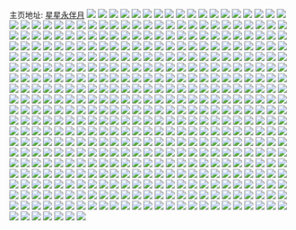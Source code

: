主页地址: [星星永伴月](https://weibo.com/u/5216990306) 
![](https://wx4.sinaimg.cn/mw2000/005H3XuWly1h9qieswl81j30u0140q6x.jpg) 
![](https://wx4.sinaimg.cn/mw2000/005H3XuWly1h9qifwebu4j30u00u0ag9.jpg) 
![](https://wx4.sinaimg.cn/mw2000/005H3XuWly1h9qiesofdbj30u014bn3d.jpg) 
![](https://wx4.sinaimg.cn/mw2000/005H3XuWly1h9oj0timuzj30u01ox46k.jpg) 
![](https://wx4.sinaimg.cn/mw2000/005H3XuWly1h9oj5zfjhcj32c0340x6p.jpg) 
![](https://wx4.sinaimg.cn/mw2000/005H3XuWly1h9oj68nm1mj31o0280e81.jpg) 
![](https://wx4.sinaimg.cn/mw2000/005H3XuWly1h9nbsyiapjj30wi1ycu0x.jpg) 
![](https://wx4.sinaimg.cn/mw2000/005H3XuWly1h9nbq6vblbj31o01o07wh.jpg) 
![](https://wx4.sinaimg.cn/mw2000/005H3XuWly1h9m6ihxv1sj31o01o04qq.jpg) 
![](https://wx4.sinaimg.cn/mw2000/005H3XuWly1h9m6invvf4j31o01o04qq.jpg) 
![](https://wx4.sinaimg.cn/mw2000/005H3XuWly1h9m6itmqcoj31o01o0e81.jpg) 
![](https://wx4.sinaimg.cn/mw2000/005H3XuWly1h9m6irn5t3j32c0340b2b.jpg) 
![](https://wx4.sinaimg.cn/mw2000/005H3XuWly1h9gemy9jx4j30wi11sqal.jpg) 
![](https://wx4.sinaimg.cn/mw2000/005H3XuWly1h9ac2hjg1yj30r411y7dr.jpg) 
![](https://wx4.sinaimg.cn/mw2000/005H3XuWly1h83vth7ar9j33402c0qv7.jpg) 
![](https://wx4.sinaimg.cn/mw2000/005H3XuWly1h7vrid8p34j33402c0ay5.jpg) 
![](https://wx4.sinaimg.cn/mw2000/005H3XuWly1h7vrikep4zj312l0tu0zp.jpg) 
![](https://wx4.sinaimg.cn/mw2000/005H3XuWly1h72ulh9g1bj30r81cetld.jpg) 
![](https://wx4.sinaimg.cn/mw2000/005H3XuWly1h72uljfj6gj32bz30a7mh.jpg) 
![](https://wx4.sinaimg.cn/mw2000/005H3XuWly1h6bwn87qghj30wi1ycb0d.jpg) 
![](https://wx4.sinaimg.cn/mw2000/005H3XuWly1h6bwng743nj30wi1ycb29.jpg) 
![](https://wx4.sinaimg.cn/mw2000/005H3XuWly1h6bwn3z64nj30qo0zktac.jpg) 
![](https://wx4.sinaimg.cn/mw2000/005H3XuWly1h6bwngjqfjj30f60k8q4w.jpg) 
![](https://wx4.sinaimg.cn/mw2000/005H3XuWly1h64ahdr2jij31b70sctio.jpg) 
![](https://wx4.sinaimg.cn/mw2000/005H3XuWly1h61y7d320lj33403404qt.jpg) 
![](https://wx4.sinaimg.cn/mw2000/005H3XuWly1h61y7fr01ej31o0280qv6.jpg) 
![](https://wx4.sinaimg.cn/mw2000/005H3XuWly1h61y7vnka4j313u0tttfk.jpg) 
![](https://wx4.sinaimg.cn/mw2000/005H3XuWly1h5y1cusjbpj31hc0u04dy.jpg) 
![](https://wx4.sinaimg.cn/mw2000/005H3XuWly1h5y1dzupxbj31s035snef.jpg) 
![](https://wx4.sinaimg.cn/mw2000/005H3XuWly1h5v1j0vqe9j32801o0b29.jpg) 
![](https://wx4.sinaimg.cn/mw2000/005H3XuWly1h5v1j5346tj32801o07wh.jpg) 
![](https://wx4.sinaimg.cn/mw2000/005H3XuWly1h5hm5fsjn2j30u01hc1kx.jpg) 
![](https://wx4.sinaimg.cn/mw2000/005H3XuWly1h50ysaw0kej31hc0o0amn.jpg) 
![](https://wx4.sinaimg.cn/mw2000/005H3XuWly1h50ysb6dvqj30u01uo40m.jpg) 
![](https://wx4.sinaimg.cn/mw2000/005H3XuWly1h50ysbfw8rj31hc0o046b.jpg) 
![](https://wx4.sinaimg.cn/mw2000/005H3XuWly1h50ysbn0q9j30u00u0adx.jpg) 
![](https://wx4.sinaimg.cn/mw2000/005H3XuWly1h4zrpm99k4j30u00u0451.jpg) 
![](https://wx4.sinaimg.cn/mw2000/005H3XuWly1h4yh4ku8n8j30u00u0413.jpg) 
![](https://wx4.sinaimg.cn/mw2000/005H3XuWly1h4yh4iegwrj30u01uogs8.jpg) 
![](https://wx4.sinaimg.cn/mw2000/005H3XuWly1h4yh4izuv5j30u01404c7.jpg) 
![](https://wx4.sinaimg.cn/mw2000/005H3XuWly1h4yh4jg1u0j30u00u048k.jpg) 
![](https://wx4.sinaimg.cn/mw2000/005H3XuWly1h4qkmyq3wij30u00u00yv.jpg) 
![](https://wx4.sinaimg.cn/mw2000/005H3XuWly1h4qkmz5m9xj30u0140wkn.jpg) 
![](https://wx4.sinaimg.cn/mw2000/005H3XuWly1h4qkoovhd8j31o0280kjm.jpg) 
![](https://wx4.sinaimg.cn/mw2000/005H3XuWly1h4qklpy9kzj31o0280kjl.jpg) 
![](https://wx4.sinaimg.cn/mw2000/005H3XuWly1h4qklrbt1bj31m425i4qp.jpg) 
![](https://wx4.sinaimg.cn/mw2000/005H3XuWly1h4qkls0r2nj30zk1ben62.jpg) 
![](https://wx4.sinaimg.cn/mw2000/005H3XuWly1h4qkln69ioj31o0280e82.jpg) 
![](https://wx4.sinaimg.cn/mw2000/005H3XuWly1h4qkoge0h2j31o0280hdu.jpg) 
![](https://wx4.sinaimg.cn/mw2000/005H3XuWly1h4qklrqo36j30zk1ben6x.jpg) 
![](https://wx4.sinaimg.cn/mw2000/005H3XuWly1h3qphdearcj31hc0u04qp.jpg) 
![](https://wx4.sinaimg.cn/mw2000/005H3XuWly1h1t9grw67vj33402c0u0x.jpg) 
![](https://wx4.sinaimg.cn/mw2000/005H3XuWly1h1t9gmcqxbj32c02c0u0z.jpg) 
![](https://wx4.sinaimg.cn/mw2000/005H3XuWly1h1t9gpn45lj32c02c0kjn.jpg) 
![](https://wx4.sinaimg.cn/mw2000/005H3XuWly1h1t9ge5ejgj31o0280qv5.jpg) 
![](https://wx4.sinaimg.cn/mw2000/005H3XuWly1h1t9gh5f9mj31nm2807wi.jpg) 
![](https://wx4.sinaimg.cn/mw2000/005H3XuWly1h1t9gjlr5gj31o02801kz.jpg) 
![](https://wx4.sinaimg.cn/mw2000/005H3XuWly1h1k33f20kxj31kw35snpd.jpg) 
![](https://wx4.sinaimg.cn/mw2000/005H3XuWly1h1k33n2zesj31w01w0x6q.jpg) 
![](https://wx4.sinaimg.cn/mw2000/005H3XuWly1h1k33l2ydmj31w01w01ky.jpg) 
![](https://wx4.sinaimg.cn/mw2000/005H3XuWly1h1k3386ga4j32c02c0x6q.jpg) 
![](https://wx4.sinaimg.cn/mw2000/005H3XuWly1h1k33bjbtsj32c02c0e83.jpg) 
![](https://wx4.sinaimg.cn/mw2000/005H3XuWly1h1k33t05t1j32c02c0qv6.jpg) 
![](https://wx4.sinaimg.cn/mw2000/005H3XuWly1h1k32w2iduj31o02804qq.jpg) 
![](https://wx4.sinaimg.cn/mw2000/005H3XuWly1h1k33hm0c3j32o02o0x6r.jpg) 
![](https://wx4.sinaimg.cn/mw2000/005H3XuWly1h1k33jf4k0j31w01w0b2b.jpg) 
![](https://wx4.sinaimg.cn/mw2000/005H3XuWly1h1k3329p3ij32c034w4qt.jpg) 
![](https://wx4.sinaimg.cn/mw2000/005H3XuWly1h1k32xn13sj32801o0kjl.jpg) 
![](https://wx4.sinaimg.cn/mw2000/005H3XuWly1h1k335itw5j32c0340b2b.jpg) 
![](https://wx4.sinaimg.cn/mw2000/005H3XuWly1h1k33cuo5sj31w01w0x6p.jpg) 
![](https://wx4.sinaimg.cn/mw2000/005H3XuWly1h1k33nek1jj30qo0dmmyk.jpg) 
![](https://wx4.sinaimg.cn/mw2000/005H3XuWly1h1k33qca1ej31400u0qe2.jpg) 
![](https://wx4.sinaimg.cn/mw2000/005H3XuWly1h1k33va829j32c0340hdu.jpg) 
![](https://wx4.sinaimg.cn/mw2000/005H3XuWly1h1k33ptjwjj31w01w04qr.jpg) 
![](https://wx4.sinaimg.cn/mw2000/005H3XuWly1h1k33wzslmj32c02c0kjm.jpg) 
![](https://wx4.sinaimg.cn/mw2000/005H3XuWly1gyia53r04aj31be0zkq7i.jpg) 
![](https://wx4.sinaimg.cn/mw2000/005H3XuWly1gyia543x0gj30o01hcajg.jpg) 
![](https://wx4.sinaimg.cn/mw2000/005H3XuWly1gyia554y8xj32o02o0x6q.jpg) 
![](https://wx4.sinaimg.cn/mw2000/005H3XuWly1gyia56oyq3j31w01w0kjl.jpg) 
![](https://wx4.sinaimg.cn/mw2000/005H3XuWly1gyia578nu0j30o01hcqm5.jpg) 
![](https://wx4.sinaimg.cn/mw2000/005H3XuWly1gyia58r55jj32o02o0npg.jpg) 
![](https://wx4.sinaimg.cn/mw2000/005H3XuWly1gyia59s1clj32o02o0e81.jpg) 
![](https://wx4.sinaimg.cn/mw2000/005H3XuWly1gyia5b7eu9j33k02o0u0y.jpg) 
![](https://wx4.sinaimg.cn/mw2000/005H3XuWly1gyia5cphaqj32o02o0u10.jpg) 
![](https://wx4.sinaimg.cn/mw2000/005H3XuWly1gyia8beg4mj30qo0qojv8.jpg) 
![](https://wx4.sinaimg.cn/mw2000/005H3XuWly1gyia8cof8jj31w01w0x6p.jpg) 
![](https://wx4.sinaimg.cn/mw2000/005H3XuWly1gyia8dnsevj32o02o04qq.jpg) 
![](https://wx4.sinaimg.cn/mw2000/005H3XuWly1gyiad7hclpj30qo0qowhs.jpg) 
![](https://wx4.sinaimg.cn/mw2000/005H3XuWly1gy2zogzhs1j30u00u0wls.jpg) 
![](https://wx4.sinaimg.cn/mw2000/005H3XuWly1gxo67pjsyoj30oq1ddwgo.jpg) 
![](https://wx4.sinaimg.cn/mw2000/005H3XuWly1gxg2nvgj7gj30u01uogsa.jpg) 
![](https://wx4.sinaimg.cn/mw2000/005H3XuWly1gxg2nvzfxcj30u00u0aec.jpg) 
![](https://wx4.sinaimg.cn/mw2000/005H3XuWly1gxg2nwjfkhj30u00u0gr5.jpg) 
![](https://wx4.sinaimg.cn/mw2000/005H3XuWly1gxg2nx0tiij30u00vjwhd.jpg) 
![](https://wx4.sinaimg.cn/mw2000/005H3XuWly1gxg2nxnxraj30qo0qojy0.jpg) 
![](https://wx4.sinaimg.cn/mw2000/005H3XuWly1gxg2nya8k6j30u00u0gri.jpg) 
![](https://wx4.sinaimg.cn/mw2000/005H3XuWly1gxg2nytwa0j30u00u00xr.jpg) 
![](https://wx4.sinaimg.cn/mw2000/005H3XuWly1gxg2nzn0moj30u00u0gqe.jpg) 
![](https://wx4.sinaimg.cn/mw2000/005H3XuWly1gxg2o030v3j30u00u0aew.jpg) 
![](https://wx4.sinaimg.cn/mw2000/005H3XuWly1gxaf0beo3dj30o01hcq8l.jpg) 
![](https://wx4.sinaimg.cn/mw2000/005H3XuWly1gx80xjjlxxj30u00u03yy.jpg) 
![](https://wx4.sinaimg.cn/mw2000/005H3XuWly1gx80xjzdu5j30u00u0756.jpg) 
![](https://wx4.sinaimg.cn/mw2000/005H3XuWly1gx80xk99hqj30u00u0gn2.jpg) 
![](https://wx4.sinaimg.cn/mw2000/005H3XuWly1gx5o2yji70j32o02o0qv6.jpg) 
![](https://wx4.sinaimg.cn/mw2000/005H3XuWly1gx5o3vymz8j31w01w0kjm.jpg) 
![](https://wx4.sinaimg.cn/mw2000/005H3XuWly1gx5o4172mmj30u01uo7gd.jpg) 
![](https://wx4.sinaimg.cn/mw2000/005H3XuWly1gx5o3xsl68j32o02o0e1q.jpg) 
![](https://wx4.sinaimg.cn/mw2000/005H3XuWly1gx5o3wws1gj32o02o07wh.jpg) 
![](https://wx4.sinaimg.cn/mw2000/005H3XuWly1gx5o3zr5tcj31w01w0hdt.jpg) 
![](https://wx4.sinaimg.cn/mw2000/005H3XuWly1gx5o6dl8i0j32o02o0e82.jpg) 
![](https://wx4.sinaimg.cn/mw2000/005H3XuWly1gx5o6e1mwcj30qe0ph43g.jpg) 
![](https://wx4.sinaimg.cn/mw2000/005H3XuWly1gx5o6g40x3j31w01w0e81.jpg) 
![](https://wx4.sinaimg.cn/mw2000/005H3XuWly1gwwfcffwzzj30u00u0aki.jpg) 
![](https://wx4.sinaimg.cn/mw2000/005H3XuWly1gwwfcfyyluj30u00u00tx.jpg) 
![](https://wx4.sinaimg.cn/mw2000/005H3XuWly1gwpw7s5zdjj30zk0k077v.jpg) 
![](https://wx4.sinaimg.cn/mw2000/005H3XuWly1gwn6oe3enxj32c0340npe.jpg) 
![](https://wx4.sinaimg.cn/mw2000/005H3XuWly1gwn6oat5rmj32c0340x6r.jpg) 
![](https://wx4.sinaimg.cn/mw2000/005H3XuWly1gwn6o62sf2j32c02c0x6q.jpg) 
![](https://wx4.sinaimg.cn/mw2000/005H3XuWly1gwn6o42vbpj30nz1gpafa.jpg) 
![](https://wx4.sinaimg.cn/mw2000/005H3XuWly1gwn6oh2k5qj32c02c0qv6.jpg) 
![](https://wx4.sinaimg.cn/mw2000/005H3XuWly1gwn6o4f362j30n11gudlh.jpg) 
![](https://wx4.sinaimg.cn/mw2000/005H3XuWly1gwn6oc3i48j32c03401ky.jpg) 
![](https://wx4.sinaimg.cn/mw2000/005H3XuWly1gwn6o8kcphj32c0340hdw.jpg) 
![](https://wx4.sinaimg.cn/mw2000/005H3XuWly1gwn6ohpo6lj31o01o07wh.jpg) 
![](https://wx4.sinaimg.cn/mw2000/005H3XuWly1gwjp6b3kwdj30u00u0zm5.jpg) 
![](https://wx4.sinaimg.cn/mw2000/005H3XuWly1gwjp6dh5jtj30u00u00xa.jpg) 
![](https://wx4.sinaimg.cn/mw2000/005H3XuWly1gwjp6bfkkwj31hc0o00xh.jpg) 
![](https://wx4.sinaimg.cn/mw2000/005H3XuWly1gwjp6bxddkj30u00u078n.jpg) 
![](https://wx4.sinaimg.cn/mw2000/005H3XuWly1gwjp6czc7cj30u00u0dma.jpg) 
![](https://wx4.sinaimg.cn/mw2000/005H3XuWly1gwjp97xi5qj30u00u0tes.jpg) 
![](https://wx4.sinaimg.cn/mw2000/005H3XuWly1gwdhoglmigj30qo0qo77l.jpg) 
![](https://wx4.sinaimg.cn/mw2000/005H3XuWly1gwdhovqrqsj30u00u00x2.jpg) 
![](https://wx4.sinaimg.cn/mw2000/005H3XuWly1gwdhovzsbaj30u00u0agf.jpg) 
![](https://wx4.sinaimg.cn/mw2000/005H3XuWly1gwbnuy64otj30u00u0n1l.jpg) 
![](https://wx4.sinaimg.cn/mw2000/005H3XuWly1gwbnuyvjwsj30u00u00xi.jpg) 
![](https://wx4.sinaimg.cn/mw2000/005H3XuWly1gwbnuzxf2vj31400u0n44.jpg) 
![](https://wx4.sinaimg.cn/mw2000/005H3XuWly1gwbnv8qc27j30u00u0goz.jpg) 
![](https://wx4.sinaimg.cn/mw2000/005H3XuWly1gwbnv5ltutj31400u0wpj.jpg) 
![](https://wx4.sinaimg.cn/mw2000/005H3XuWly1gwbnv7pn7mj31hc0u0x6d.jpg) 
![](https://wx4.sinaimg.cn/mw2000/005H3XuWly1gwbnv2yxiej30u00u0tc8.jpg) 
![](https://wx4.sinaimg.cn/mw2000/005H3XuWly1gwbnv88e0dj30u00u075f.jpg) 
![](https://wx4.sinaimg.cn/mw2000/005H3XuWly1gwbnv4d8g2j31400u0q6x.jpg) 
![](https://wx4.sinaimg.cn/mw2000/005H3XuWly1gwbnv9d66hj31400u0gqc.jpg) 
![](https://wx4.sinaimg.cn/mw2000/005H3XuWly1gwbnvaoxu4j31400u0h2r.jpg) 
![](https://wx4.sinaimg.cn/mw2000/005H3XuWly1gwbnv3o5bwj31400u0gta.jpg) 
![](https://wx4.sinaimg.cn/mw2000/005H3XuWly1gwbnv10ghvj313z0u07ai.jpg) 
![](https://wx4.sinaimg.cn/mw2000/005H3XuWly1gwbnv1oo44j313z0u0grt.jpg) 
![](https://wx4.sinaimg.cn/mw2000/005H3XuWly1gwbnv2aahxj30u013z794.jpg) 
![](https://wx4.sinaimg.cn/mw2000/005H3XuWly1gwb1i203vsj32o02o0kjm.jpg) 
![](https://wx4.sinaimg.cn/mw2000/005H3XuWly1gwb1i31thaj32o02o0qv6.jpg) 
![](https://wx4.sinaimg.cn/mw2000/005H3XuWly1gwb1i43f8mj32o02o0b2a.jpg) 
![](https://wx4.sinaimg.cn/mw2000/005H3XuWly1gwb1i4yv82j32o02o04qq.jpg) 
![](https://wx4.sinaimg.cn/mw2000/005H3XuWly1gwb1i6griaj32c02c0qv7.jpg) 
![](https://wx4.sinaimg.cn/mw2000/005H3XuWly1gwb1i7iiv9j32o02o0u0y.jpg) 
![](https://wx4.sinaimg.cn/mw2000/005H3XuWly1gwb1i87fhsj32o02o0qv5.jpg) 
![](https://wx4.sinaimg.cn/mw2000/005H3XuWly1gwb1i9cmuzj32o02o01ky.jpg) 
![](https://wx4.sinaimg.cn/mw2000/005H3XuWly1gwb7xhozj4j32o02o0npd.jpg) 
![](https://wx4.sinaimg.cn/mw2000/005H3XuWly1gwb7xmg1pzj32o02o0e81.jpg) 
![](https://wx4.sinaimg.cn/mw2000/005H3XuWly1gwb7xtsvu8j32o02o0kjm.jpg) 
![](https://wx4.sinaimg.cn/mw2000/005H3XuWly1gwb7y78n5tj32o02o01kz.jpg) 
![](https://wx4.sinaimg.cn/mw2000/005H3XuWly1gwb7yaulnyj32o02o07wi.jpg) 
![](https://wx4.sinaimg.cn/mw2000/005H3XuWly1gwb7ydldomj32o02o0hdt.jpg) 
![](https://wx4.sinaimg.cn/mw2000/005H3XuWly1gwb7ygz2b1j32o02o0kjl.jpg) 
![](https://wx4.sinaimg.cn/mw2000/005H3XuWly1gwb7yyuff3j32dc35shdv.jpg) 
![](https://wx4.sinaimg.cn/mw2000/005H3XuWly1gwb7z5cw43j32o02o04qq.jpg) 
![](https://wx4.sinaimg.cn/mw2000/005H3XuWly1gwb7zpdpnzj32o02o07wk.jpg) 
![](https://wx4.sinaimg.cn/mw2000/005H3XuWly1gw6dff9kojj32o02o0kjl.jpg) 
![](https://wx4.sinaimg.cn/mw2000/005H3XuWly1gw6dfgcitmj32o02o0kjm.jpg) 
![](https://wx4.sinaimg.cn/mw2000/005H3XuWly1gw6dfhfr4kj32o02o0kjm.jpg) 
![](https://wx4.sinaimg.cn/mw2000/005H3XuWly1gvysetbcb3j30ql0o6jtd.jpg) 
![](https://wx4.sinaimg.cn/mw2000/005H3XuWly1gvyseuz7wlj32o02o0hdw.jpg) 
![](https://wx4.sinaimg.cn/mw2000/005H3XuWly1gvysewt8hyj32o02o0kjo.jpg) 
![](https://wx4.sinaimg.cn/mw2000/005H3XuWly1gvyseyryv2j32o02o07wl.jpg) 
![](https://wx4.sinaimg.cn/mw2000/005H3XuWly1gvysf013nzj32o02o0npd.jpg) 
![](https://wx4.sinaimg.cn/mw2000/005H3XuWly1gvysf2pk0aj32o02o0u0z.jpg) 
![](https://wx4.sinaimg.cn/mw2000/005H3XuWly1gvysf4jnz2j32o02o01l1.jpg) 
![](https://wx4.sinaimg.cn/mw2000/005H3XuWly1gvysf5of4rj32o02o0npd.jpg) 
![](https://wx4.sinaimg.cn/mw2000/005H3XuWly1gvysf7etqnj32o02o0e84.jpg) 
![](https://wx4.sinaimg.cn/mw2000/005H3XuWly1gvysf8g073j32o02o0hdt.jpg) 
![](https://wx4.sinaimg.cn/mw2000/005H3XuWly1gvysfayx2cj32c02c0qv7.jpg) 
![](https://wx4.sinaimg.cn/mw2000/005H3XuWly1gvysfd5n58j32o02o0qv7.jpg) 
![](https://wx4.sinaimg.cn/mw2000/005H3XuWly1gvysfh2q7dj33402c0qv8.jpg) 
![](https://wx4.sinaimg.cn/mw2000/005H3XuWly1gvysfhgrr9j31ba0zggok.jpg) 
![](https://wx4.sinaimg.cn/mw2000/005H3XuWly1gvysfiykixj32c0340kjn.jpg) 
![](https://wx4.sinaimg.cn/mw2000/005H3XuWly1gvysfjzo1aj32o02o0wxx.jpg) 
![](https://wx4.sinaimg.cn/mw2000/005H3XuWly1gvysfl89h7j32o02o0b2a.jpg) 
![](https://wx4.sinaimg.cn/mw2000/005H3XuWly1gv4se17t4xj32nw2g8b2c.jpg) 
![](https://wx4.sinaimg.cn/mw2000/005H3XuWly1gv4sdz7xp8j62o02o07wj02.jpg) 
![](https://wx4.sinaimg.cn/mw2000/005H3XuWly1gv4se3en8vj32o02o07wk.jpg) 
![](https://wx4.sinaimg.cn/mw2000/005H3XuWly1gv4se63gu2j62o02o0qv702.jpg) 
![](https://wx4.sinaimg.cn/mw2000/005H3XuWly1gv4se7snqsj32np2f21ky.jpg) 
![](https://wx4.sinaimg.cn/mw2000/005H3XuWly1gv4sel7ubqj32c02c07wj.jpg) 
![](https://wx4.sinaimg.cn/mw2000/005H3XuWly1gv4sdzn10mj30o00o0wj3.jpg) 
![](https://wx4.sinaimg.cn/mw2000/005H3XuWly1gv4se9mnfwj62ec2o04qq02.jpg) 
![](https://wx4.sinaimg.cn/mw2000/005H3XuWly1gv4se8aqloj60tz172djc02.jpg) 
![](https://wx4.sinaimg.cn/mw2000/005H3XuWly1gv4sebomevj31w01w07wh.jpg) 
![](https://wx4.sinaimg.cn/mw2000/005H3XuWly1gv4secxxvkj31w41w07wi.jpg) 
![](https://wx4.sinaimg.cn/mw2000/005H3XuWly1gv4seeki1zj62c02c0u0y02.jpg) 
![](https://wx4.sinaimg.cn/mw2000/005H3XuWly1gv4sefcjd2j61w01w0b2902.jpg) 
![](https://wx4.sinaimg.cn/mw2000/005H3XuWly1gv4sfkw3anj62o02o0u0y02.jpg) 
![](https://wx4.sinaimg.cn/mw2000/005H3XuWly1gv4sfm8w45j62o02o0qv602.jpg) 
![](https://wx4.sinaimg.cn/mw2000/005H3XuWly1gv4sg51abjj62o02o01ky02.jpg) 
![](https://wx4.sinaimg.cn/mw2000/005H3XuWly1gut9axf6dmj60u00u0wil02.jpg) 
![](https://wx4.sinaimg.cn/mw2000/005H3XuWly1gut98pbm2vj61370ewq4n02.jpg) 
![](https://wx4.sinaimg.cn/mw2000/005H3XuWly1gut98pu68pj30o01hc43n.jpg) 
![](https://wx4.sinaimg.cn/mw2000/005H3XuWly1gut98utxi6j60sg2dcn7902.jpg) 
![](https://wx4.sinaimg.cn/mw2000/005H3XuWly1gut9aw5dsdj30u00u0jrp.jpg) 
![](https://wx4.sinaimg.cn/mw2000/005H3XuWly1gut990qr5uj60u01hck6302.jpg) 
![](https://wx4.sinaimg.cn/mw2000/005H3XuWly1gut98rzu0pj60u00u044q02.jpg) 
![](https://wx4.sinaimg.cn/mw2000/005H3XuWly1gut98tlvg1j60u01hcn5t02.jpg) 
![](https://wx4.sinaimg.cn/mw2000/005H3XuWly1gut9awra6kj60qo0qo78c02.jpg) 
![](https://wx4.sinaimg.cn/mw2000/005H3XuWly1gul7jjl7tsj60lm0u2juc02.jpg) 
![](https://wx4.sinaimg.cn/mw2000/005H3XuWly1gul7l2ip9sj60qo0ne40j02.jpg) 
![](https://wx4.sinaimg.cn/mw2000/005H3XuWly1gul7l2vwrzj60qg0pn0vd02.jpg) 
![](https://wx4.sinaimg.cn/mw2000/005H3XuWly1gul7l380n9j60qk0lsdi302.jpg) 
![](https://wx4.sinaimg.cn/mw2000/005H3XuWly1gul7jnl5aqj60u01uojyp02.jpg) 
![](https://wx4.sinaimg.cn/mw2000/005H3XuWly1gul7jprdj1j62o02o0x6p02.jpg) 
![](https://wx4.sinaimg.cn/mw2000/005H3XuWly1gul7jrsczjj61w01w0hdt02.jpg) 
![](https://wx4.sinaimg.cn/mw2000/005H3XuWly1gul7lbnr23j60u01hcdj002.jpg) 
![](https://wx4.sinaimg.cn/mw2000/005H3XuWly1gu0efgji0ij31w026p1kz.jpg) 
![](https://wx4.sinaimg.cn/mw2000/005H3XuWly1gu0efblw8uj61vx1w0qv502.jpg) 
![](https://wx4.sinaimg.cn/mw2000/005H3XuWly1gu0ef8nhhuj61w01w0npd02.jpg) 
![](https://wx4.sinaimg.cn/mw2000/005H3XuWly1gu0ef2nr6sj31w01w0qv5.jpg) 
![](https://wx4.sinaimg.cn/mw2000/005H3XuWly1gu0ef4k3a0j61vx1w0x6p02.jpg) 
![](https://wx4.sinaimg.cn/mw2000/005H3XuWly1gu0ef6j378j61w01w0npd02.jpg) 
![](https://wx4.sinaimg.cn/mw2000/005H3XuWly1gu0ef12gdmj61w02inu0x02.jpg) 
![](https://wx4.sinaimg.cn/mw2000/005H3XuWly1gu0eex8z5sj61w01w07wi02.jpg) 
![](https://wx4.sinaimg.cn/mw2000/005H3XuWly1gu0efdl720j61ez1w0npd02.jpg) 
![](https://wx4.sinaimg.cn/mw2000/005H3XuWly1gu0efeppd1j61w02qs7wh02.jpg) 
![](https://wx4.sinaimg.cn/mw2000/005H3XuWly1gu0efj59gwj61w01w0hdt02.jpg) 
![](https://wx4.sinaimg.cn/mw2000/005H3XuWly1gttergm3c7j60u00u0wh502.jpg) 
![](https://wx4.sinaimg.cn/mw2000/005H3XuWly1gtr16rk3h1j62o02o07wj02.jpg) 
![](https://wx4.sinaimg.cn/mw2000/005H3XuWly1gtr16s06j1j60u00u0jwh02.jpg) 
![](https://wx4.sinaimg.cn/mw2000/005H3XuWly1gtr16sjdeyj60u00u0gsn02.jpg) 
![](https://wx4.sinaimg.cn/mw2000/005H3XuWly1gtgmvbx5e9j61w01w0x6p02.jpg) 
![](https://wx4.sinaimg.cn/mw2000/005H3XuWly1gtgmvdw6crj61w01w0npd02.jpg) 
![](https://wx4.sinaimg.cn/mw2000/005H3XuWly1gtgmvehzsxj60u00u04ah02.jpg) 
![](https://wx4.sinaimg.cn/mw2000/005H3XuWly1gtgmveuqrej30u00u0guw.jpg) 
![](https://wx4.sinaimg.cn/mw2000/005H3XuWly1gtgmvj0pvcj62c0340hdx02.jpg) 
![](https://wx4.sinaimg.cn/mw2000/005H3XuWly1gtgmvlm23qj32c0340x6q.jpg) 
![](https://wx4.sinaimg.cn/mw2000/005H3XuWly1gtauv4dkzkj32c02c0b2a.jpg) 
![](https://wx4.sinaimg.cn/mw2000/005H3XuWly1gtauuwamboj33k02o0qv5.jpg) 
![](https://wx4.sinaimg.cn/mw2000/005H3XuWly1gtauuuxjvmj32o02o0b2a.jpg) 
![](https://wx4.sinaimg.cn/mw2000/005H3XuWly1gtav455e5sj30u01uon4h.jpg) 
![](https://wx4.sinaimg.cn/mw2000/005H3XuWly1gtauv7ourfj33k02o0qv5.jpg) 
![](https://wx4.sinaimg.cn/mw2000/005H3XuWly1gtauv2t3lhj33k02o0b2b.jpg) 
![](https://wx4.sinaimg.cn/mw2000/005H3XuWly1gtauuxipevj63k02o0b2a02.jpg) 
![](https://wx4.sinaimg.cn/mw2000/005H3XuWly1gtauv5gvi2j31vy1vy1kx.jpg) 
![](https://wx4.sinaimg.cn/mw2000/005H3XuWly1gtauv6pfdij62c02c0u0x02.jpg) 
![](https://wx4.sinaimg.cn/mw2000/005H3XuWly1gtav44rczvj31400u0169.jpg) 
![](https://wx4.sinaimg.cn/mw2000/005H3XuWly1gtauwipownj61400u0gt002.jpg) 
![](https://wx4.sinaimg.cn/mw2000/005H3XuWly1gtav46a79uj30u0140tht.jpg) 
![](https://wx4.sinaimg.cn/mw2000/005H3XuWly1gtav45irw8j30u00u0afw.jpg) 
![](https://wx4.sinaimg.cn/mw2000/005H3XuWly1gtav45v0s5j30qo0zk78s.jpg) 
![](https://wx4.sinaimg.cn/mw2000/005H3XuWly1gtauutua9tj30u01uo7ar.jpg) 
![](https://wx4.sinaimg.cn/mw2000/005H3XuWly1gtauurng06j31w02iokjl.jpg) 
![](https://wx4.sinaimg.cn/mw2000/005H3XuWly1gtauut66kaj31w02io4qq.jpg) 
![](https://wx4.sinaimg.cn/mw2000/005H3XuWly1gtav471p0hj32801o0kjl.jpg) 
![](https://wx4.sinaimg.cn/mw2000/005H3XuWly1gsgwllbqsmj32db2dbx6q.jpg) 
![](https://wx4.sinaimg.cn/mw2000/005H3XuWly1gsgwlmgk6aj328635s4qq.jpg) 
![](https://wx4.sinaimg.cn/mw2000/005H3XuWly1gsgin77oghj31400u0jui.jpg) 
![](https://wx4.sinaimg.cn/mw2000/005H3XuWly1gqccfq02qbj30qo0a641j.jpg) 
![](https://wx4.sinaimg.cn/mw2000/005H3XuWly1go989wzaekj30u00u0gpb.jpg) 
![](https://wx4.sinaimg.cn/mw2000/005H3XuWly1go989wlcq8j32801o0x6p.jpg) 
![](https://wx4.sinaimg.cn/mw2000/005H3XuWly1go989y21mej31o01o0e81.jpg) 
![](https://wx4.sinaimg.cn/mw2000/005H3XuWly1go98a1mf2jj32io1w0qv8.jpg) 
![](https://wx4.sinaimg.cn/mw2000/005H3XuWly1go98abuqjbj31w01w01l0.jpg) 
![](https://wx4.sinaimg.cn/mw2000/005H3XuWly1go98ag0iroj31q52gzu10.jpg) 
![](https://wx4.sinaimg.cn/mw2000/005H3XuWly1go98a44jl0j30u0140wz5.jpg) 
![](https://wx4.sinaimg.cn/mw2000/005H3XuWly1go98a35ygmj31cc0t4x0f.jpg) 
![](https://wx4.sinaimg.cn/mw2000/005H3XuWly1go98a4rcn2j30y90y943q.jpg) 
![](https://wx4.sinaimg.cn/mw2000/005H3XuWly1gl43zmrdljj31400u00z3.jpg) 
![](https://wx4.sinaimg.cn/mw2000/005H3XuWly1gl43zv0bugj31400u07cc.jpg) 
![](https://wx4.sinaimg.cn/mw2000/005H3XuWly1gl43zlauvgj31400u044k.jpg) 
![](https://wx4.sinaimg.cn/mw2000/005H3XuWly1gl43zq79g2j31400u0tj7.jpg) 
![](https://wx4.sinaimg.cn/mw2000/005H3XuWly1gl43zsb7n2j31400u0ag8.jpg) 
![](https://wx4.sinaimg.cn/mw2000/005H3XuWly1gl43zo9uruj31400u0tf3.jpg) 
![](https://wx4.sinaimg.cn/mw2000/005H3XuWly1gl444nup61j31400u0n6i.jpg) 
![](https://wx4.sinaimg.cn/mw2000/005H3XuWly1gl44543amnj31400u0aqy.jpg) 
![](https://wx4.sinaimg.cn/mw2000/005H3XuWly1gl444txp7xj31400u0gt8.jpg) 
![](https://wx4.sinaimg.cn/mw2000/005H3XuWly1gl43zr0e72j30u00u0ade.jpg) 
![](https://wx4.sinaimg.cn/mw2000/005H3XuWly1gl43zk52g6j30u00u0goo.jpg) 
![](https://wx4.sinaimg.cn/mw2000/005H3XuWly1gl43ztnzuxj31400u0k0p.jpg) 
![](https://wx4.sinaimg.cn/mw2000/005H3XuWly1gkt7lyuqd6j32io1w0tqq.jpg) 
![](https://wx4.sinaimg.cn/mw2000/005H3XuWly1gkt813lm33j32io1w0aw3.jpg) 
![](https://wx4.sinaimg.cn/mw2000/005H3XuWly1gkt7liqzs9j32io1w0kg0.jpg) 
![](https://wx4.sinaimg.cn/mw2000/005H3XuWly1gkt84ddj9aj30s20u078a.jpg) 
![](https://wx4.sinaimg.cn/mw2000/005H3XuWly1gkt7nylmoij30u00u01kx.jpg) 
![](https://wx4.sinaimg.cn/mw2000/005H3XuWly1gkt7mdcya7j30u00u0qo8.jpg) 
![](https://wx4.sinaimg.cn/mw2000/005H3XuWly1gkk4c8x9sej30o01hcq6x.jpg) 
![](https://wx4.sinaimg.cn/mw2000/005H3XuWly1gk7t36wt87j30u00u076k.jpg) 
![](https://wx4.sinaimg.cn/mw2000/005H3XuWly1gk7t32gz8mj31w01w04qq.jpg) 
![](https://wx4.sinaimg.cn/mw2000/005H3XuWly1gk7t36gm5wj316o1ge7wi.jpg) 
![](https://wx4.sinaimg.cn/mw2000/005H3XuWly1gk7t9mzy64j32o02o0hdw.jpg) 
![](https://wx4.sinaimg.cn/mw2000/005H3XuWly1gk7t9iohlaj32o02o04qq.jpg) 
![](https://wx4.sinaimg.cn/mw2000/005H3XuWly1gk7t9k7zn2j32o02o0x6q.jpg) 
![](https://wx4.sinaimg.cn/mw2000/005H3XuWly1gk7t9hhorej31w01w0u0z.jpg) 
![](https://wx4.sinaimg.cn/mw2000/005H3XuWly1gk7t9osrh7j31kw1kw7wj.jpg) 
![](https://wx4.sinaimg.cn/mw2000/005H3XuWly1gk7t9qeinhj32io1w0npf.jpg) 
![](https://wx4.sinaimg.cn/mw2000/005H3XuWly1gk7t9smg6jj32io1w04qs.jpg) 
![](https://wx4.sinaimg.cn/mw2000/005H3XuWly1gk7t9uf3p9j31w01w0qv6.jpg) 
![](https://wx4.sinaimg.cn/mw2000/005H3XuWly1gk7t9vttchj32io1f0npe.jpg) 
![](https://wx4.sinaimg.cn/mw2000/005H3XuWly1gk7t33xtfaj31w01w0u0y.jpg) 
![](https://wx4.sinaimg.cn/mw2000/005H3XuWly1gk7t31lk45j316o16okjl.jpg) 
![](https://wx4.sinaimg.cn/mw2000/005H3XuWly1gk7t5zphj6j30u00u0mzx.jpg) 
![](https://wx4.sinaimg.cn/mw2000/005H3XuWly1gjbfwzgufvj30u00u07l2.jpg) 
![](https://wx4.sinaimg.cn/mw2000/005H3XuWly1gjbfwzqojlj30u0190e3g.jpg) 
![](https://wx4.sinaimg.cn/mw2000/005H3XuWly1gjbfx1rl14j31w01w0kjm.jpg) 
![](https://wx4.sinaimg.cn/mw2000/005H3XuWly1gjbfx2yu9xj31w01w01ky.jpg) 
![](https://wx4.sinaimg.cn/mw2000/005H3XuWly1gjbfx3nbdjj32o02o0e81.jpg) 
![](https://wx4.sinaimg.cn/mw2000/005H3XuWly1gjbfx0swkpj32o02o04qp.jpg) 
![](https://wx4.sinaimg.cn/mw2000/005H3XuWly1girrciud4wj31kw1kwkjl.jpg) 
![](https://wx4.sinaimg.cn/mw2000/005H3XuWly1girrcfslc9j30u00u0aco.jpg) 
![](https://wx4.sinaimg.cn/mw2000/005H3XuWly1girrcgodm1j31kw1kw7wi.jpg) 
![](https://wx4.sinaimg.cn/mw2000/005H3XuWly1girrchs19ej31w01w0kjl.jpg) 
![](https://wx4.sinaimg.cn/mw2000/005H3XuWly1gipgrdozqaj31w01w0qv7.jpg) 
![](https://wx4.sinaimg.cn/mw2000/005H3XuWly1gif0wbmq53j30u00u078q.jpg) 
![](https://wx4.sinaimg.cn/mw2000/005H3XuWly1gif0was70gj30o01hcq82.jpg) 
![](https://wx4.sinaimg.cn/mw2000/005H3XuWly1gif0wa3euwj30u00u0tb4.jpg) 
![](https://wx4.sinaimg.cn/mw2000/005H3XuWly1gi0s9niyduj31e01uo7wi.jpg) 
![](https://wx4.sinaimg.cn/mw2000/005H3XuWly1gi0s9k4hq5j31e01uoqv6.jpg) 
![](https://wx4.sinaimg.cn/mw2000/005H3XuWly1gi0s9ofwpnj31e01uo7wi.jpg) 
![](https://wx4.sinaimg.cn/mw2000/005H3XuWly1gi0s9imxnpj31e01uokjm.jpg) 
![](https://wx4.sinaimg.cn/mw2000/005H3XuWly1gi0s9l4c9wj31qi1qiu0y.jpg) 
![](https://wx4.sinaimg.cn/mw2000/005H3XuWly1gi0s9lm04lj30u00u043m.jpg) 
![](https://wx4.sinaimg.cn/mw2000/005H3XuWly1gi0s9mjjvgj315o2lr4qr.jpg) 
![](https://wx4.sinaimg.cn/mw2000/005H3XuWly1gi0s9puqy2j315o5sce85.jpg) 
![](https://wx4.sinaimg.cn/mw2000/005H3XuWly1gi0s9rxfnlj32o02o0npe.jpg) 
![](https://wx4.sinaimg.cn/mw2000/005H3XuWly1gi0s9qy2uuj32801o0x6p.jpg) 
![](https://wx4.sinaimg.cn/mw2000/005H3XuWly1gi0s9syafsj31w02io4qr.jpg) 
![](https://wx4.sinaimg.cn/mw2000/005H3XuWly1ghjoq6p2fmj315o299hdt.jpg) 
![](https://wx4.sinaimg.cn/mw2000/005H3XuWly1ghjoq3eu4tj315o3wokjm.jpg) 
![](https://wx4.sinaimg.cn/mw2000/005H3XuWly1ghjoq41c3qj315o1qiqv5.jpg) 
![](https://wx4.sinaimg.cn/mw2000/005H3XuWly1ghjoq57w71j31uo1e04qq.jpg) 
![](https://wx4.sinaimg.cn/mw2000/005H3XuWly1ghjoq61nzij31uo1e0kjl.jpg) 
![](https://wx4.sinaimg.cn/mw2000/005H3XuWly1ghjoq77bq9j315o1qihdt.jpg) 
![](https://wx4.sinaimg.cn/mw2000/005H3XuWly1ghjoq8wtbwj315o4fr4qs.jpg) 
![](https://wx4.sinaimg.cn/mw2000/005H3XuWly1ghjoq9t6xuj31qi1qiu0x.jpg) 
![](https://wx4.sinaimg.cn/mw2000/005H3XuWly1ghjoq2gou5j31400u0n0c.jpg) 
![](https://wx4.sinaimg.cn/mw2000/005H3XuWly1ghjoqanu0uj31w02io4qr.jpg) 
![](https://wx4.sinaimg.cn/mw2000/005H3XuWly1ghjoqc34h1j32c0340u10.jpg) 
![](https://wx4.sinaimg.cn/mw2000/005H3XuWly1ghjoqdcrotj32c02c0kjn.jpg) 
![](https://wx4.sinaimg.cn/mw2000/005H3XuWly1ghjoqdz2zaj30ql1btagw.jpg) 
![](https://wx4.sinaimg.cn/mw2000/005H3XuWly1ghjoqe8bswj30qo13b0y7.jpg) 
![](https://wx4.sinaimg.cn/mw2000/005H3XuWly1ghjorcx3ldj30tz1cwgv0.jpg) 
![](https://wx4.sinaimg.cn/mw2000/005H3XuWly1gh5ya04jnij31z41hc1kz.jpg) 
![](https://wx4.sinaimg.cn/mw2000/005H3XuWly1gh5ya2xlgvj30j60j7glo.jpg) 
![](https://wx4.sinaimg.cn/mw2000/005H3XuWly1gh5ya24z3fj32io1w04qt.jpg) 
![](https://wx4.sinaimg.cn/mw2000/005H3XuWly1gh4sil2774j33k02o0qvd.jpg) 
![](https://wx4.sinaimg.cn/mw2000/005H3XuWly1gh4siewx9vj32io1w04qt.jpg) 
![](https://wx4.sinaimg.cn/mw2000/005H3XuWly1gh4sihk78qj31w02iou12.jpg) 
![](https://wx4.sinaimg.cn/mw2000/005H3XuWly1gh4siibadjj30u00u0wkc.jpg) 
![](https://wx4.sinaimg.cn/mw2000/005H3XuWly1gh03nngq5gj30u00u0tcq.jpg) 
![](https://wx4.sinaimg.cn/mw2000/005H3XuWly1gh03noint3j30u00u0n0q.jpg) 
![](https://wx4.sinaimg.cn/mw2000/005H3XuWly1gh03ns6hpxj31400u0n2o.jpg) 
![](https://wx4.sinaimg.cn/mw2000/005H3XuWly1gh03nwog4gj31400u0dnm.jpg) 
![](https://wx4.sinaimg.cn/mw2000/005H3XuWly1gh03nti3w8j31400u076z.jpg) 
![](https://wx4.sinaimg.cn/mw2000/005H3XuWly1gh03nvqf9bj31400u0ai2.jpg) 
![](https://wx4.sinaimg.cn/mw2000/005H3XuWly1gh03nujzevj31400u07bi.jpg) 
![](https://wx4.sinaimg.cn/mw2000/005H3XuWly1gh03o112z8j30q20nwac1.jpg) 
![](https://wx4.sinaimg.cn/mw2000/005H3XuWly1gh03nppu3wj30u0140aee.jpg) 
![](https://wx4.sinaimg.cn/mw2000/005H3XuWly1ggl3vcaw11j32c0340hdu.jpg) 
![](https://wx4.sinaimg.cn/mw2000/005H3XuWly1ggl3vs9z9qj30u01407d2.jpg) 
![](https://wx4.sinaimg.cn/mw2000/005H3XuWly1ggl3vdb7owj32c02c0hdt.jpg) 
![](https://wx4.sinaimg.cn/mw2000/005H3XuWly1ggitanz7pgj30qo147gqg.jpg) 
![](https://wx4.sinaimg.cn/mw2000/005H3XuWly1ggitaobhgbj30u0140agh.jpg) 
![](https://wx4.sinaimg.cn/mw2000/005H3XuWly1gghjlnlxfcj31400u0ju6.jpg) 
![](https://wx4.sinaimg.cn/mw2000/005H3XuWly1gge7c10guxj32681monpe.jpg) 
![](https://wx4.sinaimg.cn/mw2000/005H3XuWly1gge7bzq3hxj32681monpe.jpg) 
![](https://wx4.sinaimg.cn/mw2000/005H3XuWly1gge7czl4sfj30ns08amxn.jpg) 
![](https://wx4.sinaimg.cn/mw2000/005H3XuWly1ggapv835wgj31o01o0x6r.jpg) 
![](https://wx4.sinaimg.cn/mw2000/005H3XuWly1ggapv9pbkgj31901o0hdu.jpg) 
![](https://wx4.sinaimg.cn/mw2000/005H3XuWly1ggapvm11xcj31nz1a14qq.jpg) 
![](https://wx4.sinaimg.cn/mw2000/005H3XuWly1ggapvhur0oj31o01o0kjn.jpg) 
![](https://wx4.sinaimg.cn/mw2000/005H3XuWly1ggapvakwawj30u00u0tv9.jpg) 
![](https://wx4.sinaimg.cn/mw2000/005H3XuWly1ggapvkg95hj31o01o07wj.jpg) 
![](https://wx4.sinaimg.cn/mw2000/005H3XuWly1ggapw3bzcsj31o0280npd.jpg) 
![](https://wx4.sinaimg.cn/mw2000/005H3XuWly1ggapvnqhusj318z1dt7wh.jpg) 
![](https://wx4.sinaimg.cn/mw2000/005H3XuWly1ggapvpfwvpj318k1o0kjl.jpg) 
![](https://wx4.sinaimg.cn/mw2000/005H3XuWly1gg3rkgzmiuj30u013hgxk.jpg) 
![](https://wx4.sinaimg.cn/mw2000/005H3XuWly1gg3rkik0u0j31hc0onq7f.jpg) 
![](https://wx4.sinaimg.cn/mw2000/005H3XuWly1gg3rkhy1l5j30on1hcn0o.jpg) 
![](https://wx4.sinaimg.cn/mw2000/005H3XuWly1gfuixxyfh1j32io1w0e84.jpg) 
![](https://wx4.sinaimg.cn/mw2000/005H3XuWly1gfuiy17v2wj33k02o0hdv.jpg) 
![](https://wx4.sinaimg.cn/mw2000/005H3XuWly1gftgqdbvcbj315o20xe82.jpg) 
![](https://wx4.sinaimg.cn/mw2000/005H3XuWly1gftgqi4oswj31hc1z4qv5.jpg) 
![](https://wx4.sinaimg.cn/mw2000/005H3XuWly1gftgqexgodj32681mo1ky.jpg) 
![](https://wx4.sinaimg.cn/mw2000/005H3XuWly1gftgqgbwa4j31hc1z4u0x.jpg) 
![](https://wx4.sinaimg.cn/mw2000/005H3XuWly1gfedkxemw1j30qo0zkjtk.jpg) 
![](https://wx4.sinaimg.cn/mw2000/005H3XuWly1gfedkvdl0uj31hc1hcu0x.jpg) 
![](https://wx4.sinaimg.cn/mw2000/005H3XuWly1gfedkx1e9sj316o16o1ky.jpg) 
![](https://wx4.sinaimg.cn/mw2000/005H3XuWly1gf4y23929bj31400u078m.jpg) 
![](https://wx4.sinaimg.cn/mw2000/005H3XuWly1geth8t7lgyj30qo12xgo4.jpg) 
![](https://wx4.sinaimg.cn/mw2000/005H3XuWly1gesc6qzlfsj30ow0ss425.jpg) 
![](https://wx4.sinaimg.cn/mw2000/005H3XuWly1gesc5ks6coj32681mo1ky.jpg) 
![](https://wx4.sinaimg.cn/mw2000/005H3XuWly1gesc6r9x99j30qm0zvtcq.jpg) 
![](https://wx4.sinaimg.cn/mw2000/005H3XuWly1gds36hdwlfj30k00zkwho.jpg) 
![](https://wx4.sinaimg.cn/mw2000/005H3XuWly1gds36i8wcjj31hc0omqbd.jpg) 
![](https://wx4.sinaimg.cn/mw2000/005H3XuWly1gdfovnxo67j30qo0qowga.jpg) 
![](https://wx4.sinaimg.cn/mw2000/005H3XuWly1gd9zfukgsjj30u0140gx1.jpg) 
![](https://wx4.sinaimg.cn/mw2000/005H3XuWly1gd9zhkmm9ej31400u0djv.jpg) 
![](https://wx4.sinaimg.cn/mw2000/005H3XuWly1gd9zfwf68hj31400u00yz.jpg) 
![](https://wx4.sinaimg.cn/mw2000/005H3XuWly1gd9zh8nlx8j31400u07dt.jpg) 
![](https://wx4.sinaimg.cn/mw2000/005H3XuWly1gd9zifhc85j31400u0dlh.jpg) 
![](https://wx4.sinaimg.cn/mw2000/005H3XuWly1gd7lp6fqdjj30qo0qomzk.jpg) 
![](https://wx4.sinaimg.cn/mw2000/005H3XuWly1gcw4exzp4mj30u01t041c.jpg) 
![](https://wx4.sinaimg.cn/mw2000/005H3XuWly1gcw4eyd03cj30u01t0acx.jpg) 
![](https://wx4.sinaimg.cn/mw2000/005H3XuWly1gcw4eymid5j30u01t0wfp.jpg) 
![](https://wx4.sinaimg.cn/mw2000/005H3XuWly1gcv1b7aq48j30pb1f6ad4.jpg) 
![](https://wx4.sinaimg.cn/mw2000/005H3XuWly1gcv1bp4c72j30kf1f6q4n.jpg) 
![](https://wx4.sinaimg.cn/mw2000/005H3XuWly1gco0zw0talj30u00u03zz.jpg) 
![](https://wx4.sinaimg.cn/mw2000/005H3XuWly1gcdb97kw3jj30u00zxq89.jpg) 
![](https://wx4.sinaimg.cn/mw2000/005H3XuWly1gcdb990fbgj30u0140jtw.jpg) 
![](https://wx4.sinaimg.cn/mw2000/005H3XuWly1gcbdmr897bj30u01t07da.jpg) 
![](https://wx4.sinaimg.cn/mw2000/005H3XuWly1gcbdmrpvhrj30u01t0qbr.jpg) 
![](https://wx4.sinaimg.cn/mw2000/005H3XuWly1gcbdmsdyzmj30u01t0dow.jpg) 
![](https://wx4.sinaimg.cn/mw2000/005H3XuWly1gcbdmt3w4wj30u01t0k00.jpg) 
![](https://wx4.sinaimg.cn/mw2000/005H3XuWly1gcbdmtmpm8j30u01t0n61.jpg) 
![](https://wx4.sinaimg.cn/mw2000/005H3XuWly1gcbdmua0bjj30u01t07cr.jpg) 
![](https://wx4.sinaimg.cn/mw2000/005H3XuWly1gcbdmusrvtj30u01t0guk.jpg) 
![](https://wx4.sinaimg.cn/mw2000/005H3XuWly1gcbdmv8t7mj30u01t047i.jpg) 
![](https://wx4.sinaimg.cn/mw2000/005H3XuWly1gcbdmvt85sj30u01t0wnh.jpg) 
![](https://wx4.sinaimg.cn/mw2000/005H3XuWly1gc5dfqyczxj31400u0n2y.jpg) 
![](https://wx4.sinaimg.cn/mw2000/005H3XuWly1gc0yy1f3h4j30u0140ws3.jpg) 
![](https://wx4.sinaimg.cn/mw2000/005H3XuWly1gc0yy1wu1mj30u0140qca.jpg) 
![](https://wx4.sinaimg.cn/mw2000/005H3XuWly1gc0yy2cw1jj30u01syn3c.jpg) 
![](https://wx4.sinaimg.cn/mw2000/005H3XuWly1gazy736sv1j31400u0n09.jpg) 
![](https://wx4.sinaimg.cn/mw2000/005H3XuWly1gazy748on7j31400u0jzb.jpg) 
![](https://wx4.sinaimg.cn/mw2000/005H3XuWly1gazy7239u4j30qo19s788.jpg) 
![](https://wx4.sinaimg.cn/mw2000/005H3XuWly1gazy73ieiuj30q710r774.jpg) 
![](https://wx4.sinaimg.cn/mw2000/005H3XuWly1gazy72g7s3j30u01t0ahg.jpg) 
![](https://wx4.sinaimg.cn/mw2000/005H3XuWly1gazy74gi6aj30jg0ykjt0.jpg) 
![](https://wx4.sinaimg.cn/mw2000/005H3XuWly1g9zovfcq09j32io1w0e83.jpg) 
![](https://wx4.sinaimg.cn/mw2000/005H3XuWly1g9zovibefjj32io1w0b2d.jpg) 
![](https://wx4.sinaimg.cn/mw2000/005H3XuWly1g9zovkkcrjj32io1w0hdw.jpg) 
![](https://wx4.sinaimg.cn/mw2000/005H3XuWly1g9zovncdt7j32io1w0b2d.jpg) 
![](https://wx4.sinaimg.cn/mw2000/005H3XuWly1g9zovrkoxaj32io1w0b2c.jpg) 
![](https://wx4.sinaimg.cn/mw2000/005H3XuWly1g9zovu11vcj32io1w0npg.jpg) 
![](https://wx4.sinaimg.cn/mw2000/005H3XuWly1g9zovwo91gj32io1w0kjo.jpg) 
![](https://wx4.sinaimg.cn/mw2000/005H3XuWly1g9zovybsanj32io1w0u0y.jpg) 
![](https://wx4.sinaimg.cn/mw2000/005H3XuWly1g9zow0k1wqj32io1w0u0z.jpg) 
![](https://wx4.sinaimg.cn/mw2000/005H3XuWly1g9ynxjm9i5j31400u043u.jpg) 
![](https://wx4.sinaimg.cn/mw2000/005H3XuWly1g9ynxm607uj31400u0ai7.jpg) 
![](https://wx4.sinaimg.cn/mw2000/005H3XuWly1g9ynxno00xj30u00u0q3m.jpg) 
![](https://wx4.sinaimg.cn/mw2000/005H3XuWly1g8as0d4invj321e0ap3zg.jpg) 
![](https://wx4.sinaimg.cn/mw2000/005H3XuWly1g8as0dwyckj31400u040g.jpg) 
![](https://wx4.sinaimg.cn/mw2000/005H3XuWly1g8as0eqnoej31400u076n.jpg) 
![](https://wx4.sinaimg.cn/mw2000/005H3XuWly1g8as0fnvpsj31400u0q3y.jpg) 
![](https://wx4.sinaimg.cn/mw2000/005H3XuWly1g8as0gc4u7j31400u0aav.jpg) 
![](https://wx4.sinaimg.cn/mw2000/005H3XuWly1g8as0hi02sj31400u0jsp.jpg) 
![](https://wx4.sinaimg.cn/mw2000/005H3XuWly1g81htfujv1j30zk0k0goh.jpg) 
![](https://wx4.sinaimg.cn/mw2000/005H3XuWly1g5bi0i8dsoj30jo0htq45.jpg) 
![](https://wx4.sinaimg.cn/mw2000/005H3XuWly1g5bi0hckb7j30c80c874n.jpg) 
![](https://wx4.sinaimg.cn/mw2000/005H3XuWly1g5bi0hzawhj315o1qix5f.jpg) 
![](https://wx4.sinaimg.cn/mw2000/005H3XuWly1g5bi0h71ilj30j60ny40r.jpg) 
![](https://wx4.sinaimg.cn/mw2000/005H3XuWly1g4rft5rqw6j31400u0771.jpg) 
![](https://wx4.sinaimg.cn/mw2000/005H3XuWly1g4rft779owj30u0140dof.jpg) 
![](https://wx4.sinaimg.cn/mw2000/005H3XuWly1g4rft7t25ij30jg0jgwg4.jpg) 
![](https://wx4.sinaimg.cn/mw2000/005H3XuWly1g4nsh38qe4j32o03k0npg.jpg) 
![](https://wx4.sinaimg.cn/mw2000/005H3XuWly1g4nsh5dz0qj32o03k0npf.jpg) 
![](https://wx4.sinaimg.cn/mw2000/005H3XuWly1g4nsh62v8lj30u011it9k.jpg) 
![](https://wx4.sinaimg.cn/mw2000/005H3XuWly1g2yt803dloj30u01t0q4v.jpg) 
![](https://wx4.sinaimg.cn/mw2000/005H3XuWly1g2yt80f6jcj30iw0ld75h.jpg) 
![](https://wx4.sinaimg.cn/mw2000/005H3XuWly1g2yt80t525j30j60nyaaz.jpg) 
![](https://wx4.sinaimg.cn/mw2000/005H3XuWly1g2yt81q9f8j31400u044i.jpg) 
![](https://wx4.sinaimg.cn/mw2000/005H3XuWly1g2yt832kolj31400u0wj5.jpg) 
![](https://wx4.sinaimg.cn/mw2000/005H3XuWly1g2yt84zm7rj31400u04a1.jpg) 
![](https://wx4.sinaimg.cn/mw2000/005H3XuWly1fwf3jek0yxj30qo0qo42l.jpg) 
![](https://wx4.sinaimg.cn/mw2000/005H3XuWly1fwf3jcra44j30zk0qon29.jpg) 
![](https://wx4.sinaimg.cn/mw2000/005H3XuWly1fwf3jc0f9aj30zk0qogpx.jpg) 
![](https://wx4.sinaimg.cn/mw2000/005H3XuWly1fwf3jfhciqj30qo0qojwx.jpg) 
![](https://wx4.sinaimg.cn/mw2000/005H3XuWly1fwf3jgk4y2j30qo0zkwld.jpg) 
![](https://wx4.sinaimg.cn/mw2000/005H3XuWly1fsayq01ecoj30qo0qotd1.jpg) 
![](https://wx4.sinaimg.cn/mw2000/005H3XuWly1fsayq0n4e5j30jg0jc768.jpg) 
![](https://wx4.sinaimg.cn/mw2000/005H3XuWly1fsayq23whej30j60y340v.jpg) 

